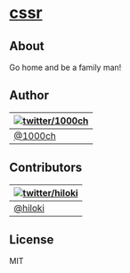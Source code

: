 # [cssr](http://cssr.herokuapp.com)

## About

Go home and be a family man!

## Author

| [![twitter/1000ch](https://avatars3.githubusercontent.com/u/1800018?v=2&s=70)](https://twitter.com/1000ch) |
|---|
| [@1000ch](http://github.com/1000ch) |

## Contributors

| [![twitter/hiloki](https://avatars2.githubusercontent.com/u/445333?v=2&s=70)](https://twitter.com/hiloki) |
|---|
| [@hiloki](http://github.com/hiloki) |

## License

MIT